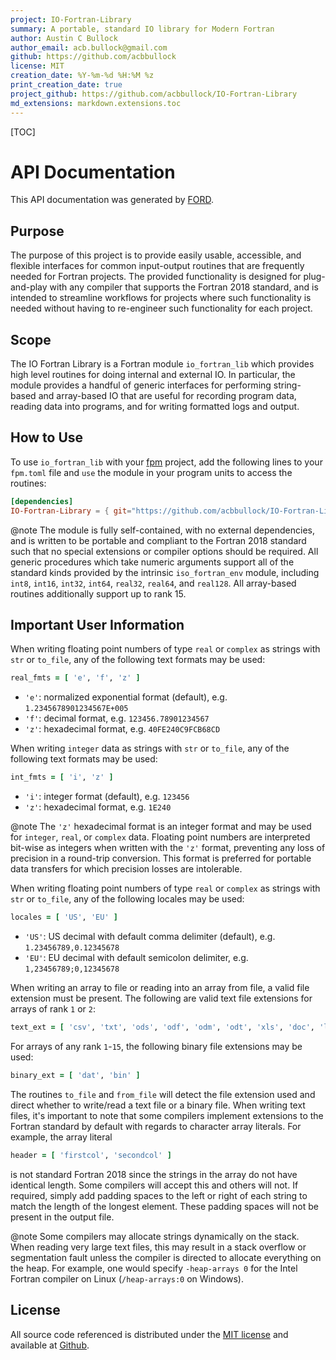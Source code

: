 ```yaml
---
project: IO-Fortran-Library
summary: A portable, standard IO library for Modern Fortran
author: Austin C Bullock
author_email: acb.bullock@gmail.com
github: https://github.com/acbbullock
license: MIT
creation_date: %Y-%m-%d %H:%M %z
print_creation_date: true
project_github: https://github.com/acbbullock/IO-Fortran-Library
md_extensions: markdown.extensions.toc
---
```


[TOC]

# API Documentation

This API documentation was generated by [FORD](https://github.com/Fortran-FOSS-Programmers/ford).

## Purpose

The purpose of this project is to provide easily usable, accessible, and flexible interfaces for common input-output routines that are frequently needed for Fortran projects. The provided functionality is designed for plug-and-play with any compiler that supports the Fortran 2018 standard, and is intended to streamline workflows for projects where such functionality is needed without having to re-engineer such functionality for each project.

## Scope

The IO Fortran Library is a Fortran module `io_fortran_lib` which provides high level routines for doing internal and external IO. In particular, the module provides a handful of generic interfaces for performing string-based and array-based IO that are useful for recording program data, reading data into programs, and for writing formatted logs and output.

## How to Use

To use `io_fortran_lib` with your [fpm](https://github.com/fortran-lang/fpm) project, add the following lines to your `fpm.toml` file and `use` the module in your program units to access the routines:

```toml
[dependencies]
IO-Fortran-Library = { git="https://github.com/acbbullock/IO-Fortran-Library", branch="main" }
```

@note The module is fully self-contained, with no external dependencies, and is written to be portable and compliant to the Fortran 2018 standard such that no special extensions or compiler options should be required. All generic procedures which take numeric arguments support all of the standard kinds provided by the intrinsic `iso_fortran_env` module, including `int8`, `int16`, `int32`, `int64`, `real32`, `real64`, and `real128`. All array-based routines additionally support up to rank 15.

## Important User Information

When writing floating point numbers of type `real` or `complex` as strings with `str` or `to_file`, any of the following text formats may be used:

```fortran
real_fmts = [ 'e', 'f', 'z' ]
```

* `'e'`: normalized exponential format (default), e.g. `1.2345678901234567E+005`
* `'f'`: decimal format, e.g. `123456.78901234567`
* `'z'`: hexadecimal format, e.g. `40FE240C9FCB68CD`

When writing `integer` data as strings with `str` or `to_file`, any of the following text formats may be used:

```fortran
int_fmts = [ 'i', 'z' ]
```

* `'i'`: integer format (default), e.g. `123456`
* `'z'`: hexadecimal format, e.g. `1E240`

@note The `'z'` hexadecimal format is an integer format and may be used for `integer`, `real`, or `complex` data. Floating point numbers are interpreted bit-wise as integers when written with the `'z'` format, preventing any loss of precision in a round-trip conversion. This format is preferred for portable data transfers for which precision losses are intolerable.

When writing floating point numbers of type `real` or `complex` as strings with `str` or `to_file`, any of the following locales may be used:

```fortran
locales = [ 'US', 'EU' ]
```

* `'US'`: US decimal with default comma delimiter (default), e.g. `1.23456789,0.12345678`
* `'EU'`: EU decimal with default semicolon delimiter, e.g. `1,23456789;0,12345678`

When writing an array to file or reading into an array from file, a valid file extension must be present. The following are valid text file extensions for arrays of rank `1` or `2`:

```fortran
text_ext = [ 'csv', 'txt', 'ods', 'odf', 'odm', 'odt', 'xls', 'doc', 'log', 'rtf', 'org', 'dbf' ]
```

For arrays of any rank `1`-`15`, the following binary file extensions may be used:

```fortran
binary_ext = [ 'dat', 'bin' ]
```

The routines `to_file` and `from_file` will detect the file extension used and direct whether to write/read a text file or a binary file. When writing text files, it's important to note that some compilers implement extensions to the Fortran standard by default with regards to character array literals. For example, the array literal

```fortran
header = [ 'firstcol', 'secondcol' ]
```

is not standard Fortran 2018 since the strings in the array do not have identical length. Some compilers will accept this and others will not. If required, simply add padding spaces to the left or right of each string to match the length of the longest element. These padding spaces will not be present in the output file.

@note Some compilers may allocate strings dynamically on the stack. When reading very large text files, this may result in a stack overflow or segmentation fault unless the compiler is directed to allocate everything on the heap. For example, one would specify `-heap-arrays 0` for the Intel Fortran compiler on Linux (`/heap-arrays:0` on Windows).

## License

All source code referenced is distributed under the [MIT license](https://github.com/acbbullock/IO-Fortran-Library/blob/main/LICENCE) and available at [Github](https://github.com/acbbullock/IO-Fortran-Library).
